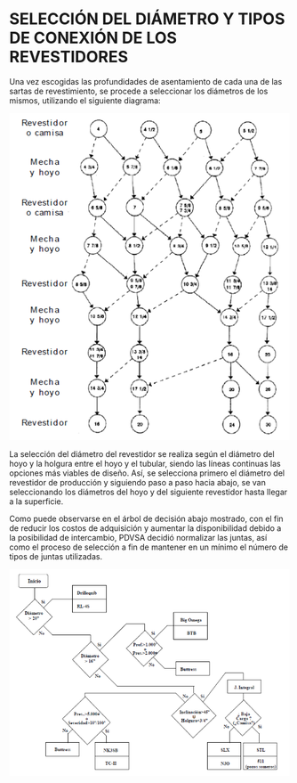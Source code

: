 # SELECCIÓN DEL DIÁMETRO Y TIPOS DE CONEXIÓN DE LOS REVESTIDORES
Una vez escogidas las profundidades de asentamiento de cada una de las sartas de revestimiento, se procede a seleccionar los diámetros de los mismos, utilizando el siguiente diagrama:

![](https://github.com/manuelmad/manuelmad.github.io/blob/main/docs/proyectos/diseno_rev/2-diam_conex/imagenes/diametros.png)

La selección del diámetro del revestidor se realiza según el diámetro del hoyo y la holgura entre el hoyo y el tubular, siendo las líneas continuas las opciones más viables de diseño. Así, se selecciona primero el diámetro del revestidor de producción y siguiendo paso a paso hacia abajo, se van seleccionando los diámetros del hoyo y del siguiente revestidor hasta llegar a la superficie.

Como puede observarse en el árbol de decisión abajo mostrado, con el fin de reducir los costos de adquisición y aumentar la disponibilidad debido a la posibilidad de intercambio, PDVSA decidió normalizar las juntas, así como el proceso de selección a fin de mantener en un mínimo el número de tipos de juntas utilizadas.

![](https://github.com/manuelmad/manuelmad.github.io/blob/main/docs/proyectos/diseno_rev/2-diam_conex/imagenes/conexiones.png)